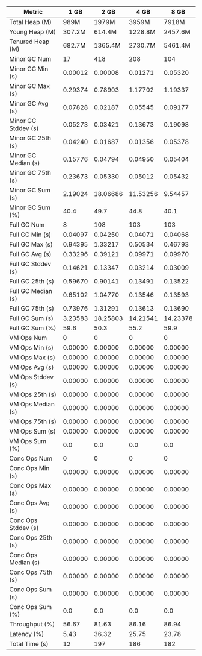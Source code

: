 | Metric | 1 GB | 2 GB | 4 GB | 8 GB |
|------|----|----|----|----|
| Total Heap (M) | 989M | 1979M | 3959M | 7918M |
| Young Heap (M) | 307.2M | 614.4M | 1228.8M | 2457.6M |
| Tenured Heap (M) | 682.7M | 1365.4M | 2730.7M | 5461.4M |
| Minor GC Num | 17 | 418 | 208 | 104 |
| Minor GC Min (s) | 0.00012 | 0.00008 | 0.01271 | 0.05320 |
| Minor GC Max (s) | 0.29374 | 0.78903 | 1.17702 | 1.19337 |
| Minor GC Avg (s) | 0.07828 | 0.02187 | 0.05545 | 0.09177 |
| Minor GC Stddev (s) | 0.05273 | 0.03421 | 0.13673 | 0.19098 |
| Minor GC 25th (s) | 0.04240 | 0.01687 | 0.01356 | 0.05378 |
| Minor GC Median (s) | 0.15776 | 0.04794 | 0.04950 | 0.05404 |
| Minor GC 75th (s) | 0.23673 | 0.05330 | 0.05012 | 0.05432 |
| Minor GC Sum (s) | 2.19024 | 18.06686 | 11.53256 | 9.54457 |
| Minor GC Sum (%) | 40.4 | 49.7 | 44.8 | 40.1 |
| Full GC Num | 8 | 108 | 103 | 103 |
| Full GC Min (s) | 0.04097 | 0.04250 | 0.04071 | 0.04068 |
| Full GC Max (s) | 0.94395 | 1.33217 | 0.50534 | 0.46793 |
| Full GC Avg (s) | 0.33296 | 0.39121 | 0.09971 | 0.09970 |
| Full GC Stddev (s) | 0.14621 | 0.13347 | 0.03214 | 0.03009 |
| Full GC 25th (s) | 0.59670 | 0.90141 | 0.13491 | 0.13522 |
| Full GC Median (s) | 0.65102 | 1.04770 | 0.13546 | 0.13593 |
| Full GC 75th (s) | 0.73976 | 1.31291 | 0.13613 | 0.13690 |
| Full GC Sum (s) | 3.23583 | 18.25803 | 14.21541 | 14.23378 |
| Full GC Sum (%) | 59.6 | 50.3 | 55.2 | 59.9 |
| VM Ops Num | 0 | 0 | 0 | 0 |
| VM Ops Min (s) | 0.00000 | 0.00000 | 0.00000 | 0.00000 |
| VM Ops Max (s) | 0.00000 | 0.00000 | 0.00000 | 0.00000 |
| VM Ops Avg (s) | 0.00000 | 0.00000 | 0.00000 | 0.00000 |
| VM Ops Stddev (s) | 0.00000 | 0.00000 | 0.00000 | 0.00000 |
| VM Ops 25th (s) | 0.00000 | 0.00000 | 0.00000 | 0.00000 |
| VM Ops Median (s) | 0.00000 | 0.00000 | 0.00000 | 0.00000 |
| VM Ops 75th (s) | 0.00000 | 0.00000 | 0.00000 | 0.00000 |
| VM Ops Sum (s) | 0.00000 | 0.00000 | 0.00000 | 0.00000 |
| VM Ops Sum (%) | 0.0 | 0.0 | 0.0 | 0.0 |
| Conc Ops Num | 0 | 0 | 0 | 0 |
| Conc Ops Min (s) | 0.00000 | 0.00000 | 0.00000 | 0.00000 |
| Conc Ops Max (s) | 0.00000 | 0.00000 | 0.00000 | 0.00000 |
| Conc Ops Avg (s) | 0.00000 | 0.00000 | 0.00000 | 0.00000 |
| Conc Ops Stddev (s) | 0.00000 | 0.00000 | 0.00000 | 0.00000 |
| Conc Ops 25th (s) | 0.00000 | 0.00000 | 0.00000 | 0.00000 |
| Conc Ops Median (s) | 0.00000 | 0.00000 | 0.00000 | 0.00000 |
| Conc Ops 75th (s) | 0.00000 | 0.00000 | 0.00000 | 0.00000 |
| Conc Ops Sum (s) | 0.00000 | 0.00000 | 0.00000 | 0.00000 |
| Conc Ops Sum (%) | 0.0 | 0.0 | 0.0 | 0.0 |
| Throughput (%) | 56.67 | 81.63 | 86.16 | 86.94 |
| Latency (%) | 5.43 | 36.32 | 25.75 | 23.78 |
| Total Time (s) | 12 | 197 | 186 | 182 |
